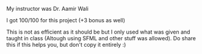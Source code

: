 My instructor was Dr. Aamir Wali

I got 100/100 for this project (+3 bonus as well)

This is not as efficient as it should be but I only used what was given and taught in class (Altough using SFML and other stuff was allowed).
Do share this if this helps you, but don't copy it entirely :)
